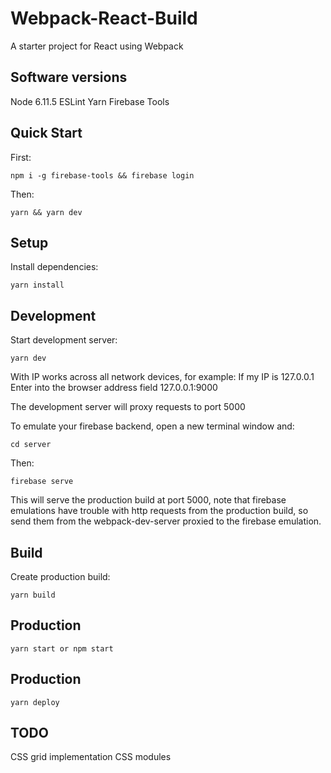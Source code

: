 # Webpack-React-Build

A starter project for React using Webpack

## Software versions
Node 6.11.5
ESLint
Yarn
Firebase Tools

## Quick Start
First:
```
npm i -g firebase-tools && firebase login
```
Then:
```
yarn && yarn dev
```

## Setup
Install dependencies:
```
yarn install
```

## Development
Start development server:
```
yarn dev
```
With IP works across all network devices, for example:
If my IP is 127.0.0.1
Enter into the browser address field 127.0.0.1:9000

The development server will proxy requests to port 5000

To emulate your firebase backend, open a new terminal window and:
```
cd server
```
Then:
```
firebase serve
```
This will serve the production build at port 5000, note that firebase emulations have trouble with http requests from the production build, so send them from the webpack-dev-server proxied to the firebase emulation.


## Build
Create production build:
```
yarn build
```

## Production
```
yarn start or npm start
```

## Production
```
yarn deploy
```

## TODO
CSS grid implementation
CSS modules
